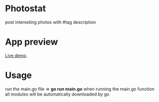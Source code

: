 # Photostat
post interesting photos with #tag description
# App preview
[Live demo](maajia.herokuapp.com).
# Usage
run the main.go file => **go run main.go**
when running the main.go function all modules will be automatically downloaded by go

